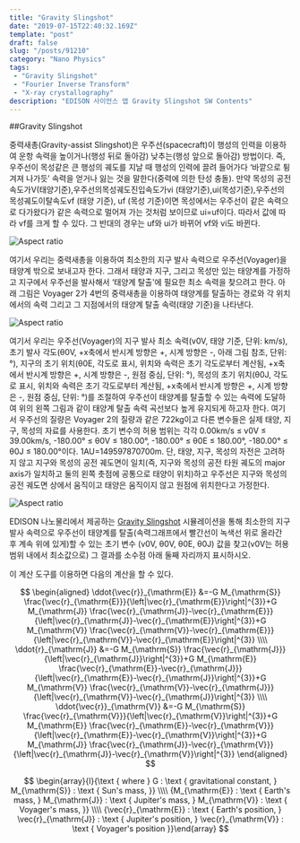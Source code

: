 ```yaml
---
title: "Gravity Slingshot"
date: "2019-07-15T22:40:32.169Z"
template: "post"
draft: false
slug: "/posts/91210"
category: "Nano Physics"
tags: 
 - "Gravity Slingshot"
 - "Fourier Inverse Transform"
 - "X-ray crystallography"
description: "EDISON 사이언스 앱 Gravity Slingshot SW Contents"
---
```


##Gravity Slingshot

중력새총(Gravity-assist Slingshot)은 우주선(spacecraft)이 행성의 인력을 이용하여 운항 속력을 높이거나(행성 뒤로 돌아감) 낮추는(행성 앞으로 돌아감) 방법이다. 즉, 우주선이 목성같은 큰 행성의 궤도를 지날 때 행성의 인력에 끌려 들어가다 ‘바깥으로 튕겨져 나가듯’ 속력을 얻거나 잃는 것을 말한다(중력에 의한 탄성 충돌). 만약 목성의 공전 속도가V(태양기준),우주선의목성궤도진입속도가vi (태양기준),ui(목성기준),우주선의목성궤도이탈속도vf (태양 기준), uf (목성 기준)이면 목성에서는 우주선이 같은 속력으로 다가왔다가 같은 속력으로 멀어져 가는 것처럼 보이므로 ui=uf이다. 따라서 값에 따라 vf를 크게 할 수 있다. 그 반대의 경우는 uf와 ui가 바뀌어 vf와 vi도 바뀐다.


![Aspect ratio](/media/POST/9121/0.jpg)


여기서 우리는 중력새총을 이용하여 최소한의 지구 발사 속력으로 우주선(Voyager)을 태양계 밖으로 보내고자 한다. 그래서 태양과 지구, 그리고 목성만 있는 태양계를 가정하고 지구에서 우주선을 발사해서 ‘태양계 탈출'에 필요한 최소 속력을 찾으려고 한다. 아래 그림은 Voyager 2가 4번의 중력새총을 이용하여 태양계를 탈출하는 경로와 각 위치에서의 속력 그리고 그 지점에서의 태양계 탈출 속력(태양 기준)을 나타낸다.


![Aspect ratio](/media/POST/9121/1.jpg)


여기서 우리는 우주선(Voyager)의 지구 발사 최소 속력(v0V, 태양 기준, 단위: km/s), 초기 발사 각도(θ0V, +x축에서 반시계 방향은 +, 시계 방향은 -, 아래 그림 참조, 단위: °), 지구의 초기 위치(θ0E, 각도로 표시, 위치와 속력은 초기 각도로부터 계산됨, +x축에서 반시계 방향은 +, 시계 방향은 -, 원점 중심, 단위: °), 목성의 초기 위치(θ0J, 각도로 표시, 위치와 속력은 초기 각도로부터 계산됨, +x축에서 반시계 방향은 +, 시계 방향은 -, 원점 중심, 단위: °)를 조절하여 우주선이 태양계를 탈출할 수 있는 속력에 도달하여 위의 왼쪽 그림과 같이 태양계 탈출 속력 곡선보다 높게 유지되게 하고자 한다. 여기서 우주선의 질량은 Voyager 2의 질량과 같은 722kg이고 다른 변수들은 실제 태양, 지구, 목성의 자료를 사용한다. 초기 변수의 허용 범위는 각각 0.00km/s ≤ v0V ≤ 39.00km/s, -180.00° ≤ θ0V ≤ 180.00°, -180.00° ≤ θ0E ≤ 180.00°, -180.00° ≤ θ0J ≤ 180.00°이다. 1AU=149597870700m. 단, 태양, 지구, 목성의 자전은 고려하지 않고 지구와 목성의 공전 궤도면이 일치(즉, 지구와 목성의 공전 타원 궤도의 major axis가 일치하고 둘의 왼쪽 촛점에 공통으로 태양이 위치)하고 우주선은 지구와 목성의 공전 궤도면 상에서 움직이고 태양은 움직이지 않고 원점에 위치한다고 가정한다.


![Aspect ratio](/media/POST/9121/2.jpg)

EDISON 나노물리에서 제공하는 [Gravity Slingshot](https://www.edison.re.kr/web/nano/scienceappstore/-/scienceapp/gravityslingshot/1-0-0/view) 시뮬레이션을 통해 최소한의 지구 발사 속력으로 우주선이 태양계를 탈출(속력그래프에서 빨간선이 녹색선 위로 올라간 후 계속 위에 있게)할 수 있는 초기 변수 (v0V, θ0V, θ0E, θ0J) 값을 찾고(v0V는 허용 범위 내에서 최소값으로) 그 결과를 소수점 아래 둘째 자리까지 표시하시오.

이 계산 도구를 이용하면 다음의 계산을 할 수 있다.

$$
\begin{aligned} \ddot{\vec{r}}_{\mathrm{E}} &=-G M_{\mathrm{S}} \frac{\vec{r}_{\mathrm{E}}}{\left|\vec{r}_{\mathrm{E}}\right|^{3}}+G M_{\mathrm{J}} \frac{\vec{r}_{\mathrm{J}}-\vec{r}_{\mathrm{E}}}{\left|\vec{r}_{\mathrm{J}}-\vec{r}_{\mathrm{E}}\right|^{3}}+G M_{\mathrm{V}} \frac{\vec{r}_{\mathrm{V}}-\vec{r}_{\mathrm{E}}}{\left|\vec{r}_{\mathrm{V}}-\vec{r}_{\mathrm{E}}\right|^{3}} \\\\ \ddot{r}_{\mathrm{J}} &=-G M_{\mathrm{S}} \frac{\vec{r}_{\mathrm{J}}}{\left|\vec{r}_{\mathrm{J}}\right|^{3}}+G M_{\mathrm{E}} \frac{\vec{r}_{\mathrm{E}}-\vec{r}_{\mathrm{J}}}{\left|\vec{r}_{\mathrm{E}}-\vec{r}_{\mathrm{J}}\right|^{3}}+G M_{\mathrm{V}} \frac{\vec{r}_{\mathrm{V}}-\vec{r}_{\mathrm{J}}}{\left|\vec{r}_{\mathrm{V}}-\vec{r}_{\mathrm{J}}\right|^{3}} \\\\ \ddot{\vec{r}}_{\mathrm{V}} &=-G M_{\mathrm{S}} \frac{\vec{r}_{\mathrm{V}}}{\left|\vec{r}_{\mathrm{V}}\right|^{3}}+G M_{\mathrm{E}} \frac{\vec{r}_{\mathrm{E}}-\vec{r}_{\mathrm{V}}}{\left|\vec{r}_{\mathrm{E}}-\vec{r}_{\mathrm{V}}\right|^{3}}+G M_{\mathrm{J}} \frac{\vec{r}_{\mathrm{J}}-\vec{r}_{\mathrm{V}}}{\left|\vec{r}_{\mathrm{J}}-\vec{r}_{\mathrm{V}}\right|^{3}} \end{aligned}
$$

$$
\begin{array}{l}{\text { where } G : \text { gravitational constant, } M_{\mathrm{S}} : \text { Sun's mass, }} \\\\ {M_{\mathrm{E}} : \text { Earth's mass, } M_{\mathrm{J}} : \text { Jupiter's mass, } M_{\mathrm{V}} : \text { Voyager's mass, }} \\\\ {\vec{r}_{\mathrm{E}} : \text { Earth's position, } \vec{r}_{\mathrm{J}} : \text { Jupiter's position, } \vec{r}_{\mathrm{V}} : \text { Voyager's position }}\end{array}
$$